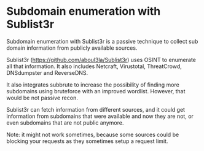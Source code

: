 # Subdomain enumeration with Sublist3r

Subdomain enumeration with Sublist3r is a passive technique to collect sub domain information from publicly available sources.

Sublist3r (https://github.com/aboul3la/Sublist3r) uses OSINT to enumerate all that information. It also includes Netcraft, Virustotal, ThreatCrowd, DNSdumpster and ReverseDNS.

It also integrates subbrute to increase the possibility of finding more subdomains using bruteforce with an improved wordlist. However, that would be not passive recon.

Sublist3r can fetch information from different sources, and it could get information from subdomains that were available and now they are not, or even subdomains that are not public anymore.

Note: it might not work sometimes, because some sources could be blocking your requests as they sometimes setup a request limit.
